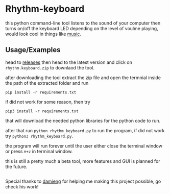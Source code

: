 
# Rhythm-keyboard


this python command-line tool listens to the sound of your computer then turns on/off the keyboard LED depending on the level of voulme playing, would look cool in things like [music](https://www.youtube.com/watch?v=dQw4w9WgXcQ).


## Usage/Examples
head to [releases](https://github.com/MomenBreuer/rhythm-keyboard/releases) then head to the latest version and click on `rhythm.keyboard.zip` to downlaod the tool.

after downloading the tool extract the zip file and open the termnial inside the path of the extracted folder and run

`pip install -r requirements.txt`

if did not work for some reason, then try

`pip3 install -r requirements.txt`

that will download the needed python libraries for the python code to run.

after that run
`python rhythm_keyboard.py` to run the program, if did not work try 
`python3 rhythm_keyboard.py`.

the program will run forever until the user either close the terminal window or press `⌘+z` in terminal window.

this is still a pretty much a beta tool, more features and GUI is planned for the future.
##
Special thanks to [damieng](https://github.com/damieng) for helping me making this project possible, go check his work!
